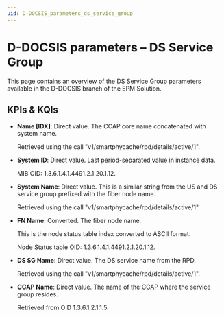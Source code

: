 ```yaml
---
uid: D-DOCSIS_parameters_ds_service_group
---
```


# D-DOCSIS parameters – DS Service Group

This page contains an overview of the DS Service Group parameters available in the D-DOCSIS branch of the EPM Solution.

## KPIs & KQIs

- **Name \[IDX]**: Direct value. The CCAP core name concatenated with system name.

  Retrieved using the call "v1/smartphycache/rpd/details/active/1".

- **System ID**: Direct value. Last period-separated value in instance data.

  MIB OID: 1.3.6.1.4.1.4491.2.1.20.1.12.

- **System Name**: Direct value. This is a similar string from the US and DS service group prefixed with the fiber node name.

  Retrieved using the call "v1/smartphycache/rpd/details/active/1".

- **FN Name**: Converted. The fiber node name.

  This is the node status table index converted to ASCII format.

  Node Status table OID: 1.3.6.1.4.1.4491.2.1.20.1.12.

- **DS SG Name**: Direct value. The DS service name from the RPD.

  Retrieved using the call "v1/smartphycache/rpd/details/active/1".

- **CCAP Name**: Direct value. The name of the CCAP where the service group resides.

  Retrieved from OID 1.3.6.1.2.1.1.5.
